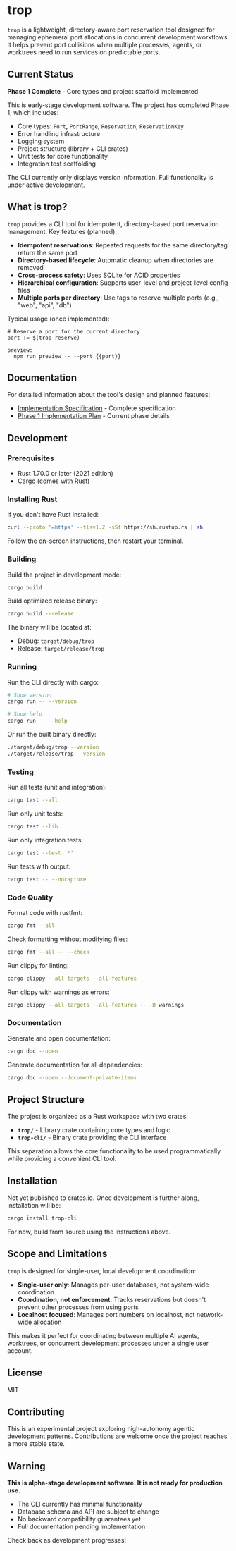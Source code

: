 # trop

`trop` is a lightweight, directory-aware port reservation tool designed for managing ephemeral port allocations in concurrent development workflows. It helps prevent port collisions when multiple processes, agents, or worktrees need to run services on predictable ports.

## Current Status

**Phase 1 Complete** - Core types and project scaffold implemented

This is early-stage development software. The project has completed Phase 1, which includes:

- Core types: `Port`, `PortRange`, `Reservation`, `ReservationKey`
- Error handling infrastructure
- Logging system
- Project structure (library + CLI crates)
- Unit tests for core functionality
- Integration test scaffolding

The CLI currently only displays version information. Full functionality is under active development.

## What is trop?

`trop` provides a CLI tool for idempotent, directory-based port reservation management. Key features (planned):

- **Idempotent reservations**: Repeated requests for the same directory/tag return the same port
- **Directory-based lifecycle**: Automatic cleanup when directories are removed
- **Cross-process safety**: Uses SQLite for ACID properties
- **Hierarchical configuration**: Supports user-level and project-level config files
- **Multiple ports per directory**: Use tags to reserve multiple ports (e.g., "web", "api", "db")

Typical usage (once implemented):

```justfile
# Reserve a port for the current directory
port := $(trop reserve)

preview:
  npm run preview -- --port {{port}}
```

## Documentation

For detailed information about the tool's design and planned features:

- [Implementation Specification](reference/ImplementationSpecification.md) - Complete specification
- [Phase 1 Implementation Plan](plans/phases/phase-01-project-scaffold.md) - Current phase details

## Development

### Prerequisites

- Rust 1.70.0 or later (2021 edition)
- Cargo (comes with Rust)

### Installing Rust

If you don't have Rust installed:

```bash
curl --proto '=https' --tlsv1.2 -sSf https://sh.rustup.rs | sh
```

Follow the on-screen instructions, then restart your terminal.

### Building

Build the project in development mode:

```bash
cargo build
```

Build optimized release binary:

```bash
cargo build --release
```

The binary will be located at:
- Debug: `target/debug/trop`
- Release: `target/release/trop`

### Running

Run the CLI directly with cargo:

```bash
# Show version
cargo run -- --version

# Show help
cargo run -- --help
```

Or run the built binary directly:

```bash
./target/debug/trop --version
./target/release/trop --version
```

### Testing

Run all tests (unit and integration):

```bash
cargo test --all
```

Run only unit tests:

```bash
cargo test --lib
```

Run only integration tests:

```bash
cargo test --test '*'
```

Run tests with output:

```bash
cargo test -- --nocapture
```

### Code Quality

Format code with rustfmt:

```bash
cargo fmt --all
```

Check formatting without modifying files:

```bash
cargo fmt --all -- --check
```

Run clippy for linting:

```bash
cargo clippy --all-targets --all-features
```

Run clippy with warnings as errors:

```bash
cargo clippy --all-targets --all-features -- -D warnings
```

### Documentation

Generate and open documentation:

```bash
cargo doc --open
```

Generate documentation for all dependencies:

```bash
cargo doc --open --document-private-items
```

## Project Structure

The project is organized as a Rust workspace with two crates:

- **`trop/`** - Library crate containing core types and logic
- **`trop-cli/`** - Binary crate providing the CLI interface

This separation allows the core functionality to be used programmatically while providing a convenient CLI tool.

## Installation

Not yet published to crates.io. Once development is further along, installation will be:

```bash
cargo install trop-cli
```

For now, build from source using the instructions above.

## Scope and Limitations

`trop` is designed for single-user, local development coordination:

- **Single-user only**: Manages per-user databases, not system-wide coordination
- **Coordination, not enforcement**: Tracks reservations but doesn't prevent other processes from using ports
- **Localhost focused**: Manages port numbers on localhost, not network-wide allocation

This makes it perfect for coordinating between multiple AI agents, worktrees, or concurrent development processes under a single user account.

## License

MIT

## Contributing

This is an experimental project exploring high-autonomy agentic development patterns. Contributions are welcome once the project reaches a more stable state.

## Warning

**This is alpha-stage development software. It is not ready for production use.**

- The CLI currently has minimal functionality
- Database schema and API are subject to change
- No backward compatibility guarantees yet
- Full documentation pending implementation

Check back as development progresses!
